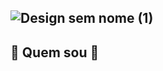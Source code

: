    ![Design sem nome (1)](https://user-images.githubusercontent.com/102531193/206239183-56b9a854-dcb6-4a51-b60c-0572014f0c05.gif)
   ----------------------------------------------------------------------------------------------------------------
   ## 🤔 Quem sou 🤔
   


